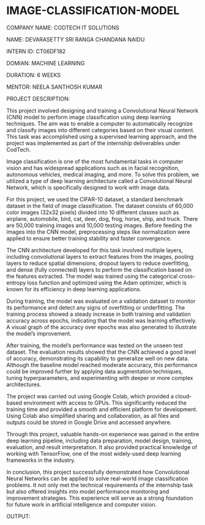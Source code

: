 # IMAGE-CLASSIFICATION-MODEL

COMPANY NAME: CODTECH IT SOLUTIONS

NAME: DEVARASETTY SRI RANGA CHANDANA NAIDU

INTERN ID: CT06DF182

DOMIAN: MACHINE LEARNING

DURATION: 6 WEEKS

MENTOR: NEELA SANTHOSH KUMAR

PROJECT DESCRIPTION:

This project involved designing and training a Convolutional Neural Network (CNN) model to perform image classification using deep learning techniques. The aim was to enable a computer to automatically recognize and classify images into different categories based on their visual content. This task was accomplished using a supervised learning approach, and the project was implemented as part of the internship deliverables under CodTech.

Image classification is one of the most fundamental tasks in computer vision and has widespread applications such as in facial recognition, autonomous vehicles, medical imaging, and more. To solve this problem, we utilized a type of deep learning architecture called a Convolutional Neural Network, which is specifically designed to work with image data.

For this project, we used the CIFAR-10 dataset, a standard benchmark dataset in the field of image classification. The dataset consists of 60,000 color images (32x32 pixels) divided into 10 different classes such as airplane, automobile, bird, cat, deer, dog, frog, horse, ship, and truck. There are 50,000 training images and 10,000 testing images. Before feeding the images into the CNN model, preprocessing steps like normalization were applied to ensure better training stability and faster convergence.

The CNN architecture developed for this task involved multiple layers, including convolutional layers to extract features from the images, pooling layers to reduce spatial dimensions, dropout layers to reduce overfitting, and dense (fully connected) layers to perform the classification based on the features extracted. The model was trained using the categorical cross-entropy loss function and optimized using the Adam optimizer, which is known for its efficiency in deep learning applications.

During training, the model was evaluated on a validation dataset to monitor its performance and detect any signs of overfitting or underfitting. The training process showed a steady increase in both training and validation accuracy across epochs, indicating that the model was learning effectively. A visual graph of the accuracy over epochs was also generated to illustrate the model’s improvement.

After training, the model’s performance was tested on the unseen test dataset. The evaluation results showed that the CNN achieved a good level of accuracy, demonstrating its capability to generalize well on new data. Although the baseline model reached moderate accuracy, this performance could be improved further by applying data augmentation techniques, tuning hyperparameters, and experimenting with deeper or more complex architectures.

The project was carried out using Google Colab, which provided a cloud-based environment with access to GPUs. This significantly reduced the training time and provided a smooth and efficient platform for development. Using Colab also simplified sharing and collaboration, as all files and outputs could be stored in Google Drive and accessed anywhere.

Through this project, valuable hands-on experience was gained in the entire deep learning pipeline, including data preparation, model design, training, evaluation, and result interpretation. It also provided practical knowledge of working with TensorFlow, one of the most widely-used deep learning frameworks in the industry.

In conclusion, this project successfully demonstrated how Convolutional Neural Networks can be applied to solve real-world image classification problems. It not only met the technical requirements of the internship task but also offered insights into model performance monitoring and improvement strategies. This experience will serve as a strong foundation for future work in artificial intelligence and computer vision.

OUTPUT:
